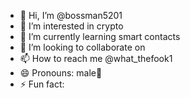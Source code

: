 - 👋 Hi, I’m @bossman5201
- 👀 I’m interested in crypto 
- 🌱 I’m currently learning smart contacts
- 💞️ I’m looking to collaborate on 
- 📫 How to reach me @what_thefook1
- 😄 Pronouns: male🫡
- ⚡ Fun fact: 

<!---
bossman5201/bossman5201 is a ✨ special ✨ repository because its `README.md` (this file) appears on your GitHub profile.
You can click the Preview link to take a look at your changes.
--->
